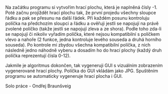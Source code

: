 Na začátku programu si vytvořím hrací plochu, která je naplněná čísly -1. Poté začnu projíždět hrací plochu tak, že první projedu všechny sloupce řádku a pak se přesunu na další řádek. Při každém posunu kontroluju políčka na předchozím sloupci a řádku a ověřuji jestli se napojují na právě zvolené políčko (takže jestli se napojují zleva a ze shora). Podle toho zda-li se napojují či nikoliv vyřadím políčka, které nejsou kompatibilní s políčkem vlevo a nahoře (2 funkce, jedna kontroluje levého souseda a druhá horního souseda). Po kontrole mi zbydou všechna kompatibilní políčka, z nich následně jedno náhodně vyberu a dosadím ho do hrací plochy (každý druh políčka reprezentují čísla 0-12).

Jakmile je algoritmus dokončen, tak vygeneruji GUI s vizuálním zobrazením vygenerované hrací plochy. Políčka do GUI vkládám jako JPG.
Spuštěním programu se automaticky vygeneruje hrací plocha i GUI.


Solo práce - Ondřej Braunšveig
